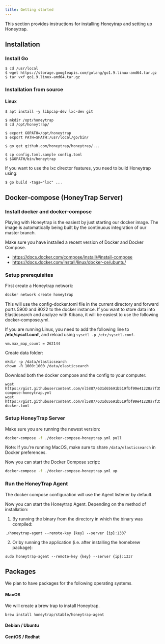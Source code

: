 ```yaml
---
title: Getting started
---
```


This section provides instructions for installing Honeytrap and setting up Honeytrap. 

## Installation

### Install Go

```
$ cd /usr/local
$ wget https://storage.googleapis.com/golang/go1.9.linux-amd64.tar.gz
$ tar vxf go1.9.linux-amd64.tar.gz
```

### Installation from source

#### Linux

```
$ apt install -y libpcap-dev lxc-dev git

$ mkdir /opt/honeytrap
$ cd /opt/honeytrap/

$ export GOPATH=/opt/honeytrap
$ export PATH=$PATH:/usr/local/go/bin/

$ go get github.com/honeytrap/honeytrap/...

$ cp config.toml.sample config.toml
$ $GOPATH/bin/honeytrap
```

If you want to use the lxc director features, you need to build Honeytrap using:

```
$ go build -tags="lxc" ...
```

## Docker-compose (HoneyTrap Server)

### Install docker and docker-compose

Playing with Honeytrap is the easiest by just starting our docker image. The image is automatically being built by the continuous integration of our master branch. 

Make sure you have installed a recent version of Docker and Docker Compose. 

* https://docs.docker.com/compose/install/#install-compose
* https://docs.docker.com/install/linux/docker-ce/ubuntu/

### Setup prerequisites

First create a Honeytrap network:

```bash
docker network create honeytrap
```

This will use the config-docker.toml file in the current directory and forward ports 5900 and 8022 to the docker instance. If you want to store data into Elasticsearch and analyze with Kibana, it will be easiest to use the following docker-compose.yml.

If you are running Linux, you need to add the following line to **/etc/sysctl.conf**, and reload using `sysctl -p /etc/sysctl.conf`.

```
vm.max_map_count = 262144
```

Create data folder:

```
mkdir -p /data/elasticsearch
chown -R 1000:1000 /data/elasticsearch
```

Download both the docker compose and the config to your computer. 

```
wget https://gist.githubusercontent.com/nl5887/631d65691b519fbf99e41228a7f3519f/raw/docker-compose-honeytrap.yml
wget https://gist.githubusercontent.com/nl5887/631d65691b519fbf99e41228a7f3519f/raw/config-docker.toml
```

### Setup HoneyTrap Server

Make sure you are running the newest version:

```bash
docker-compose -f ./docker-compose-honeytrap.yml pull
```

Note: If you're running MacOS, make sure to share ```/data/elasticsearch``` in Docker preferences.

Now you can start the Docker Compose script: 

```bash
docker-compose -f ./docker-compose-honeytrap.yml up
```

### Run the HoneyTrap Agent

The docker compose configuration will use the Agent listener by default.

Now you can start the Honeytrap Agent. Depending on the method of installation:

1) By running the binary from the directory in which the binary was compiled:

```
./honeytrap-agent --remote-key {key} --server {ip}:1337
```

2) Or by running the application (i.e. after installing the homebrew package):

```
sudo honeytrap-agent --remote-key {key} --server {ip}:1337
```

## Packages

We plan to have packages for the following operating systems.

#### MacOS

We will create a brew trap to install Honeytrap.

```
brew install honeytrap/stable/honeytrap-agent
```

#### Debian / Ubuntu

#### CentOS / Redhat

